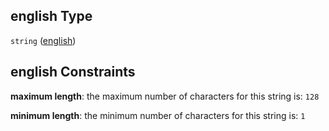 ## english Type

`string` ([english](alias-properties-english.md))

## english Constraints

**maximum length**: the maximum number of characters for this string is: `128`

**minimum length**: the minimum number of characters for this string is: `1`
